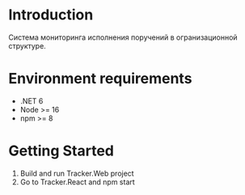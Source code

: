 # Introduction 
Система мониторинга исполнения поручений в огранизационной структуре. 

# Environment requirements
- .NET 6
- Node >= 16
- npm >= 8

# Getting Started
1.	Build and run Tracker.Web project
2.	Go to Tracker.React and npm start